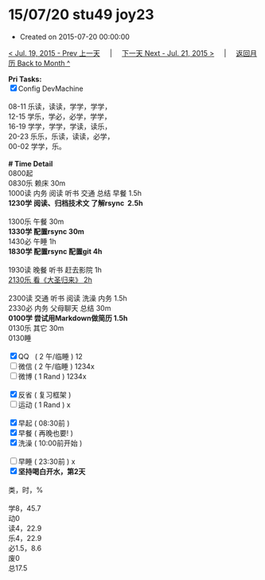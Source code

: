 # 15/07/20 stu49 joy23

- Created on 2015-07-20 00:00:00

[< Jul. 19, 2015 - Prev 上一天](/lifelogs/2015/07/d19.md) &nbsp; &nbsp; | &nbsp; &nbsp; [下一天 Next - Jul. 21, 2015 >](/lifelogs/2015/07/d21.md) &nbsp; &nbsp; |  &nbsp; &nbsp; [返回月历 Back to Month ^](/lifelogs/2015/07/index.md)
<br/><div><b>Pri Tasks:</b></div><div><input checked="true" type="checkbox"/>Config DevMachine</div><div><br/></div><div>08-11 乐读，读读，学学，学学，</div><div>12-15 学乐，学必，必学，学学，</div><div>16-19 学学，学学，学读，读乐，</div><div>20-23 乐乐，乐读，读读，必学，</div><div>00-02 学学，乐。</div><div><br/></div><div><b># Time Detail</b></div><div>0800起</div><div>0830乐 赖床 30m</div><div>1000读 内务 阅读 听书 交通 总结 早餐 1.5h</div><div><b>1230学 阅读、归档技术文 了解rsync  2.5h</b></div><div><br/></div><div>1300乐 午餐 30m</div><div><b>1330学 配置rsync 30m</b></div><div>1430必 午睡 1h</div><div><b>1830学 配置rsync 配置git 4h</b></div><div><br/></div><div>1930读 晚餐 听书 赶去影院 1h</div><div><u>2130乐 看《大圣归来》 2h</u></div><div><br/></div><div>2300读 交通 听书 阅读 洗澡 内务 1.5h</div><div>2330必 内务 父母聊天 总结 30m</div><div><b>0100学 尝试用Markdown做简历 1.5h</b></div><div>0130乐 其它 30m</div><div>0130睡</div><div><br/></div><div><input checked="true" type="checkbox"/>QQ   ( 2 午/临睡 ) 12</div><div><input type="checkbox"/>微信 ( 2 午/临睡 ) 1234x</div><div><input type="checkbox"/>微博 ( 1 Rand ) 1234x</div><div><br/></div><div><input checked="true" type="checkbox"/>反省 ( 复习框架 )</div><div><input type="checkbox"/>运动 ( 1 Rand ) x</div><div><br/></div><div><input checked="true" type="checkbox"/>早起 ( 08:30前 )</div><div><input checked="true" type="checkbox"/>早餐 ( 再晚也要! )</div><div><input checked="true" type="checkbox"/>洗澡 ( 10:00前开始 )</div><div><br/></div><div><input type="checkbox"/>早睡 ( 23:30前 ) x</div><div><b><input checked="true" type="checkbox"/></b><b>坚持喝白开水，第2天</b></div><div><br/></div><div>类，时，%</div><div><br/></div><div>学8，45.7</div><div>动0</div><div>读4，22.9</div><div>乐4，22.9</div><div>必1.5，8.6</div><div>废0</div><div>总17.5</div>
